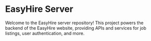 # EasyHire Server

Welcome to the EasyHire server repository! This project powers the backend of the EasyHire website, providing APIs and services for job listings, user authentication, and more.
